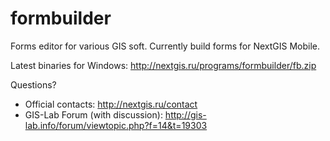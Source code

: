 formbuilder
===========

Forms editor for various GIS soft. Currently build forms for NextGIS Mobile.

Latest binaries for Windows: http://nextgis.ru/programs/formbuilder/fb.zip

Questions?

* Official contacts: http://nextgis.ru/contact
* GIS-Lab Forum (with discussion): http://gis-lab.info/forum/viewtopic.php?f=14&t=19303
